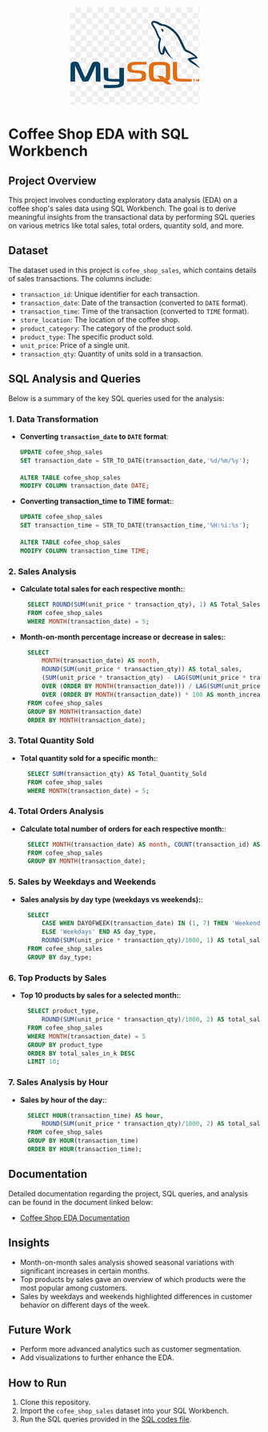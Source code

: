 <p align="center">
  <img src="https://github.com/Girish-Parashar/Coffee-Shop-EDA-with-SQL-Workbench/blob/main/mysql.png" alt="MySQL Image">
</p>


# Coffee Shop EDA with SQL Workbench

## Project Overview
This project involves conducting exploratory data analysis (EDA) on a coffee shop's sales data using SQL Workbench. The goal is to derive meaningful insights from the transactional data by performing SQL queries on various metrics like total sales, total orders, quantity sold, and more.

## Dataset
The dataset used in this project is `cofee_shop_sales`, which contains details of sales transactions. The columns include:
- `transaction_id`: Unique identifier for each transaction.
- `transaction_date`: Date of the transaction (converted to `DATE` format).
- `transaction_time`: Time of the transaction (converted to `TIME` format).
- `store_location`: The location of the coffee shop.
- `product_category`: The category of the product sold.
- `product_type`: The specific product sold.
- `unit_price`: Price of a single unit.
- `transaction_qty`: Quantity of units sold in a transaction.

## SQL Analysis and Queries
Below is a summary of the key SQL queries used for the analysis:

### 1. Data Transformation
- **Converting `transaction_date` to `DATE` format**:
  ```sql
  UPDATE cofee_shop_sales
  SET transaction_date = STR_TO_DATE(transaction_date,'%d/%m/%y');
  
  ALTER TABLE cofee_shop_sales
  MODIFY COLUMN transaction_date DATE;

- **Converting transaction_time to TIME format:**:
  ```sql
  UPDATE cofee_shop_sales
  SET transaction_time = STR_TO_DATE(transaction_time,'%H:%i:%s');
  
  ALTER TABLE cofee_shop_sales
  MODIFY COLUMN transaction_time TIME;

### 2. Sales Analysis
- **Calculate total sales for each respective month:**:
  ```sql
    SELECT ROUND(SUM(unit_price * transaction_qty), 1) AS Total_Sales 
    FROM cofee_shop_sales 
    WHERE MONTH(transaction_date) = 5;

- **Month-on-month percentage increase or decrease in sales:**:
  ```sql
    SELECT 
        MONTH(transaction_date) AS month,
        ROUND(SUM(unit_price * transaction_qty)) AS total_sales,
        (SUM(unit_price * transaction_qty) - LAG(SUM(unit_price * transaction_qty), 1)  
        OVER (ORDER BY MONTH(transaction_date))) / LAG(SUM(unit_price * transaction_qty), 1)  
        OVER (ORDER BY MONTH(transaction_date)) * 100 AS month_increase_percentage
    FROM cofee_shop_sales
    GROUP BY MONTH(transaction_date)
    ORDER BY MONTH(transaction_date);

### 3. Total Quantity Sold
- **Total quantity sold for a specific month:**:
  ```sql
    SELECT SUM(transaction_qty) AS Total_Quantity_Sold
    FROM cofee_shop_sales 
    WHERE MONTH(transaction_date) = 5;

### 4. Total Orders Analysis
- **Calculate total number of orders for each respective month:**:
  ```sql
    SELECT MONTH(transaction_date) AS month, COUNT(transaction_id) AS Total_orders
    FROM cofee_shop_sales
    GROUP BY MONTH(transaction_date);

### 5. Sales by Weekdays and Weekends
- **Sales analysis by day type (weekdays vs weekends):**:
  ```sql
    SELECT 
        CASE WHEN DAYOFWEEK(transaction_date) IN (1, 7) THEN 'Weekends'
        ELSE 'Weekdays' END AS day_type,
        ROUND(SUM(unit_price * transaction_qty)/1000, 1) AS total_sales
    FROM cofee_shop_sales
    GROUP BY day_type;

### 6. Top Products by Sales
- **Top 10 products by sales for a selected month:**:
  ```sql
    SELECT product_type, 
        ROUND(SUM(unit_price * transaction_qty)/1000, 2) AS total_sales_in_k
    FROM cofee_shop_sales
    WHERE MONTH(transaction_date) = 5
    GROUP BY product_type
    ORDER BY total_sales_in_k DESC
    LIMIT 10;

### 7. Sales Analysis by Hour
- **Sales by hour of the day:**:
  ```sql
    SELECT HOUR(transaction_time) AS hour, 
        ROUND(SUM(unit_price * transaction_qty)/1000, 2) AS total_sales_in_k
    FROM cofee_shop_sales
    GROUP BY HOUR(transaction_time)
    ORDER BY HOUR(transaction_time);


## Documentation
Detailed documentation regarding the project, SQL queries, and analysis can be found in the document linked below:

- [Coffee Shop EDA Documentation](https://github.com/Girish-Parashar/Coffee-Shop-EDA-with-SQL-Workbench/blob/main/SQL%20WORKBENCH%20%20PROJECTS/coffee_doc.docx)

## Insights
- Month-on-month sales analysis showed seasonal variations with significant increases in certain months.
- Top products by sales gave an overview of which products were the most popular among customers.
- Sales by weekdays and weekends highlighted differences in customer behavior on different days of the week.

## Future Work
- Perform more advanced analytics such as customer segmentation.
- Add visualizations to further enhance the EDA.

## How to Run
1. Clone this repository.
2. Import the `cofee_shop_sales` dataset into your SQL Workbench.
3. Run the SQL queries provided in the [SQL codes file](https://github.com/Girish-Parashar/Coffee-Shop-EDA-with-SQL-Workbench/blob/main/SQL%20WORKBENCH%20%20PROJECTS/coffee_code.sql).

  
  
